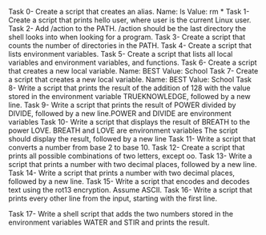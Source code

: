 Task 0- Create a script that creates an alias.
Name: ls
Value: rm *
Task 1- Create a script that prints hello user, where user is the current Linux user.
Task 2- Add /action to the PATH. /action should be the last directory the shell looks into when looking for a program.
Task 3- Create a script that counts the number of directories in the PATH.
Task 4- Create a script that lists environment variables.
Task 5- Create a script that lists all local variables and environment variables, and functions.
Task 6- Create a script that creates a new local variable. Name: BEST Value: School
Task 7- Create a script that creates a new local variable. Name: BEST Value: School
Task 8- Write a script that prints the result of the addition of 128 with the value stored in the environment variable TRUEKNOWLEDGE, followed by a new line.
Task 9- Write a script that prints the result of POWER divided by DIVIDE, followed by a new line.POWER and DIVIDE are environment variables
Task 10- Write a script that displays the result of BREATH to the power LOVE. BREATH and LOVE are environment variables
The script should display the result, followed by a new line
Task 11- Write a script that converts a number from base 2 to base 10.
Task 12- Create a script that prints all possible combinations of two letters, except oo.
Task 13- Write a script that prints a number with two decimal places, followed by a new line.
Task 14- Write a script that prints a number with two decimal places, followed by a new line.
Task 15- Write a script that encodes and decodes text using the rot13 encryption. Assume ASCII.
Task 16- Write a script that prints every other line from the input, starting with the first line.

Task 17- Write a shell script that adds the two numbers stored in the environment variables WATER and STIR and prints the result.
